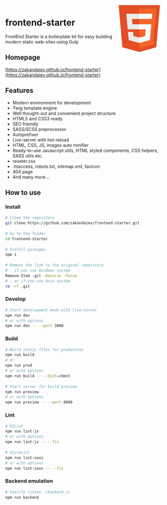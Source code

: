 <img width=150 align="right" src="https://raw.githubusercontent.com/zakandaiev/frontend-starter/main/src/public/favicon.svg" alt="HTML5 Logo">

# frontend-starter

FrontEnd Starter is a boilerplate kit for easy building modern static web-sites using Gulp

## Homepage
[https://zakandaiev.github.io/frontend-starter](https://zakandaiev.github.io/frontend-starter)

## Features
* Modern environment for development
* Twig template engine
* Well thought-out and convenient project structure
* HTML5 and CSS3 ready
* SEO friendly
* SASS/SCSS preprocessor
* Autoprefixer
* Live-server with hot-reload
* HTML, CSS, JS, images auto minifier
* Ready-to-use Javascript utils, HTML styled components, CSS helpers, SASS utils etc.
* reseter.css
* .htaccess, robots.txt, sitemap.xml, favicon
* 404 page
* And many more...

## How to use

### Install

``` bash
# Clone the repository
git clone https://github.com/zakandaiev/frontend-starter.git

# Go to the folder
cd frontend-starter

# Install packages
npm i

# Remove the link to the original repository
# - if you use Windows system
Remove-Item .git -Recurse -Force
# - or if you use Unix system
rm -rf .git
```

### Develop

``` bash
# Start development mode with live-server
npm run dev
# or with options
npm run dev -- --port 3000
```

### Build

``` bash
# Build static files for production
npm run build
# or
npm run prod
# or with options
npm run build -- --dist=/dest

# Start server for build preview
npm run preview
# or with options
npm run preview -- --port 8080
```

### Lint

``` bash
# ESLint
npm run lint:js
# or with options
npm run lint:js -- --fix

# StyleLint
npm run lint:sass
# or with options
npm run lint:sass -- --fix
```

### Backend emulation

``` bash
# Fastify listen ./backend.js
npm run backend
```
